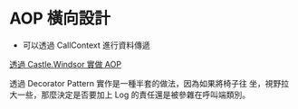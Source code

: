 # AOP 橫向設計

* 可以透過 CallContext 進行資料傳遞




[透過 Castle.Windsor 實做 AOP ](https://dotblogs.com.tw/hatelove/2014/05/04/implementation-aop-by-castle_windsor)

透過 Decorator Pattern 實作是一種半套的做法，因為如果將椅子往 坐，視野拉大一些，那麼決定是否要加上 Log 的責任還是被參雜在呼叫端類別。

[1]:https://www.lanhusoft.com/Article/240.html "C#.NET利用ContextBoundObject和Attribute实现AOP技术--AOP事务实现例子"
[2]:https://dotblogs.com.tw/steventsai/2017/06/08/143849 "【Asp.Net MVC】使用 ContextBoundObject 搭配 Attribute 實現 AOP Logging 機制"

[MSDN-1]:https://msdn.microsoft.com/zh-tw/library/system.runtime.remoting.contexts.contextattribute(v=vs.110).aspx "ContextAttribute 類別"